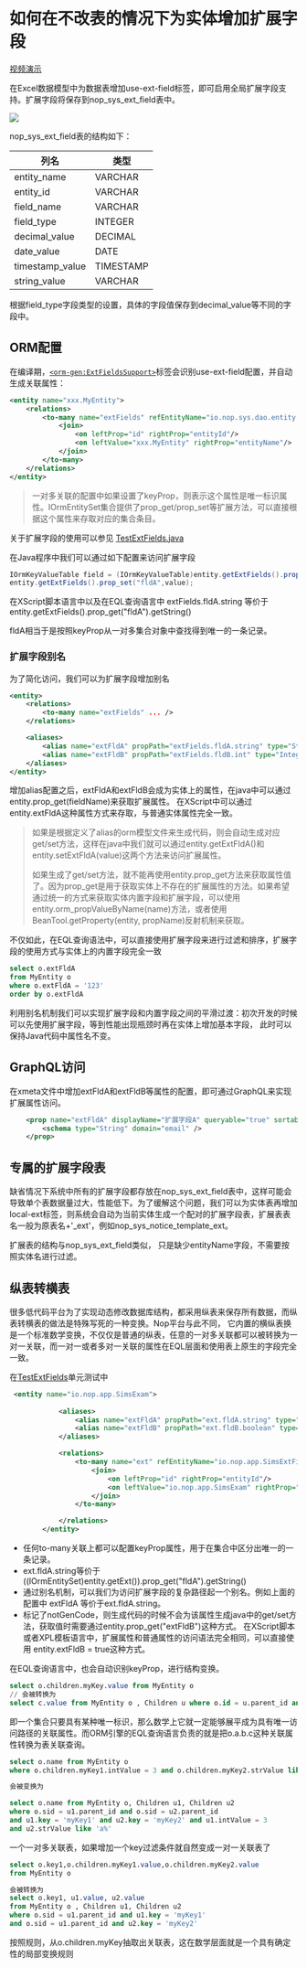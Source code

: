 # 如何在不改表的情况下为实体增加扩展字段

[视频演示](https://www.bilibili.com/video/BV1wL411D7g7)

在Excel数据模型中为数据表增加use-ext-field标签，即可启用全局扩展字段支持。扩展字段将保存到nop_sys_ext_field表中。

![](use-ext-field.png)

nop_sys_ext_field表的结构如下：

| 列名              | 类型        |
| --------------- | --------- |
| entity_name     | VARCHAR   |
| entity_id       | VARCHAR   |
| field_name      | VARCHAR   |
| field_type      | INTEGER   |
| decimal_value   | DECIMAL   |
| date_value      | DATE      |
| timestamp_value | TIMESTAMP |
| string_value    | VARCHAR   |

根据field_type字段类型的设置，具体的字段值保存到decimal_value等不同的字段中。

## ORM配置

在编译期，[`<orm-gen:ExtFieldsSupport>`](https://gitee.com/canonical-entropy/nop-entropy/blob/master/nop-orm/src/main/resources/_vfs/nop/orm/xlib/orm-gen.xlib)标签会识别use-ext-field配置，并自动生成关联属性：

```xml
<entity name="xxx.MyEntity">
    <relations>
        <to-many name="extFields" refEntityName="io.nop.sys.dao.entity.NopSysExtField" keyProp="fieldName">
            <join>
                <on leftProp="id" rightProp="entityId"/>
                <on leftValue="xxx.MyEntity" rightProp="entityName"/>
            </join>
        </to-many>
    </relations>
</entity>
```

> 一对多关联的配置中如果设置了keyProp，则表示这个属性是唯一标识属性。IOrmEntitySet集合提供了prop_get/prop_set等扩展方法，可以直接根据这个属性来存取对应的集合条目。

关于扩展字段的使用可以参见 [TestExtFields.java](https://gitee.com/canonical-entropy/nop-entropy/blob/master/nop-orm/src/test/java/io/nop/orm/dao/TestExtFields.java)

在Java程序中我们可以通过如下配置来访问扩展字段

```java
IOrmKeyValueTable field = (IOrmKeyValueTable)entity.getExtFields().prop_get("fldA");
entity.getExtFields().prop_set("fldA",value);
```

在XScript脚本语言中以及在EQL查询语言中 extFields.fldA.string 等价于 entity.getExtFields().prop_get("fldA").getString()

fldA相当于是按照keyProp从一对多集合对象中查找得到唯一的一条记录。



### 扩展字段别名

为了简化访问，我们可以为扩展字段增加别名

```xml
<entity>
    <relations> 
        <to-many name="extFields" ... />
    </relations>

    <aliases>
        <alias name="extFldA" propPath="extFields.fldA.string" type="String"/>
        <alias name="extFldB" propPath="extFields.fldB.int" type="Integer" />
    </aliases>
</entity>
```

增加alias配置之后，extFldA和extFldB会成为实体上的属性，在java中可以通过entity.prop_get(fieldName)来获取扩展属性。
在XScript中可以通过entity.extFldA这种属性方式来存取，与普通实体属性完全一致。

> 如果是根据定义了alias的orm模型文件来生成代码，则会自动生成对应get/set方法，这样在java中我们就可以通过entity.getExtFldA()和entity.setExtFldA(value)这两个方法来访问扩展属性。
> 
> 如果生成了get/set方法，就不能再使用entity.prop_get方法来获取属性值了。因为prop_get是用于获取实体上不存在的扩展属性的方法。如果希望通过统一的方式来获取实体内置字段和扩展字段，可以使用entity.orm_propValueByName(name)方法，或者使用BeanTool.getProperty(entity, propName)反射机制来获取。

不仅如此，在EQL查询语法中，可以直接使用扩展字段来进行过滤和排序，扩展字段的使用方式与实体上的内置字段完全一致

```sql
select o.extFldA 
from MyEntity o
where o.extFldA = '123'
order by o.extFldA
```

利用别名机制我们可以实现扩展字段和内置字段之间的平滑过渡：初次开发的时候可以先使用扩展字段，等到性能出现瓶颈时再在实体上增加基本字段，
此时可以保持Java代码中属性名不变。

## GraphQL访问

在xmeta文件中增加extFldA和extFldB等属性的配置，即可通过GraphQL来实现扩展属性访问。

```xml
    <prop name="extFldA" displayName="扩展字段A" queryable="true" sortable="true" insertable="true" updatable="true">
        <schema type="String" domain="email" />
    </prop>
```

## 专属的扩展字段表

缺省情况下系统中所有的扩展字段都存放在nop_sys_ext_field表中，这样可能会导致单个表数据量过大，性能低下。为了缓解这个问题，我们可以为实体表再增加
local-ext标签，则系统会自动为当前实体生成一个配对的扩展字段表，扩展表表名一般为原表名+'_ext'，例如nop_sys_notice_template_ext。

扩展表的结构与nop_sys_ext_field类似， 只是缺少entityName字段，不需要按照实体名进行过滤。

## 纵表转横表
很多低代码平台为了实现动态修改数据库结构，都采用纵表来保存所有数据，而纵表转横表的做法是特殊写死的一种变换。Nop平台与此不同，
它内置的横纵表换是一个标准数学变换，不仅仅是普通的纵表，任意的一对多关联都可以被转换为一对一关联，而一对一或者多对一关联的属性在EQL层面和使用表上原生的字段完全一致。

在[TestExtFields](https://gitee.com/canonical-entropy/nop-entropy/blob/master/nop-orm/src/test/java/io/nop/orm/dao/TestExtFields.java)单元测试中
````xml
 <entity name="io.nop.app.SimsExam">
    
            <aliases>
                <alias name="extFldA" propPath="ext.fldA.string" type="String"/>
                <alias name="extFldB" propPath="ext.fldB.boolean" type="Boolean" notGenCode="true"/>
            </aliases>

            <relations>
                <to-many name="ext" refEntityName="io.nop.app.SimsExtField" keyProp="fieldName">
                    <join>
                        <on leftProp="id" rightProp="entityId"/>
                        <on leftValue="io.nop.app.SimsExam" rightProp="entityName"/>
                    </join>
                </to-many>

            </relations>
        </entity>
````

* 任何to-many关联上都可以配置keyProp属性，用于在集合中区分出唯一的一条记录。
* ext.fldA.string等价于 ((IOrmEntitySet)entity.getExt()).prop_get("fldA").getString()
* 通过别名机制，可以我们为访问扩展字段的复杂路径起一个别名。例如上面的配置中 extFldA 等价于ext.fldA.string。
* 标记了notGenCode，则生成代码的时候不会为该属性生成java中的get/set方法，获取值时需要通过entity.prop_get("extFldB")这种方式。
在XScript脚本或者XPL模板语言中，扩展属性和普通属性的访问语法完全相同，可以直接使用 entity.extFldB = true这种方式。

在EQL查询语言中，也会自动识别keyProp，进行结构变换。
````sql
select o.children.myKey.value from MyEntity o 
// 会被转换为  
select c.value from MyEntity o , Children u where o.id = u.parent_id and u.key = 'myKey'
````

即一个集合只要具有某种唯一标识，那么数学上它就一定能够展平成为具有唯一访问路径的关联属性。而ORM引擎的EQL查询语言负责的就是把o.a.b.c这种关联属性转换为表关联查询。

````sql
select o.name from MyEntity o 
where o.children.myKey1.intValue = 3 and o.children.myKey2.strValue like 'a%' 

会被变换为

select o.name from MyEntity o, Children u1, Children u2 
where o.sid = u1.parent_id and o.sid = u2.parent_id 
and u1.key = 'myKey1' and u2.key = 'myKey2' and u1.intValue = 3  
and u2.strValue like 'a%'
````

一个一对多关联表，如果增加一个key过滤条件就自然变成一对一关联表了

````sql
select o.key1,o.children.myKey1.value,o.children.myKey2.value 
from MyEntity o

会被转换为 
select o.key1, u1.value, u2.value 
from MyEntity o , Children u1, Children u2 
where o.sid = u1.parent_id and u1.key = 'myKey1' 
and o.sid = u1.parent_id and u2.key = 'myKey2'
````

按照规则，从o.children.myKey抽取出关联表，这在数学层面就是一个具有确定性的局部变换规则